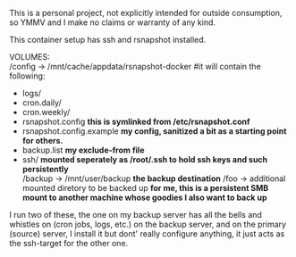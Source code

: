 This is a personal project, not explicitly intended for outside consumption, so YMMV and I make no claims or warranty of any kind.  

This container setup has ssh and rsnapshot installed.

VOLUMES:  
/config -> /mnt/cache/appdata/rsnapshot-docker #it will contain the following:  
  - logs/  
  - cron.daily/  
  - cron.weekly/  
  - rsnapshot.config  **this is symlinked from /etc/rsnapshot.conf**  
  - rsnapshot.config.example **my config, sanitized a bit as a starting point for others.**  
  - backup.list   **my exclude-from file**  
  - ssh/ **mounted seperately as /root/.ssh to hold ssh keys and such persistently**  
/backup -> /mnt/user/backup **the backup destination**
/foo -> additional mounted diretory to be backed up **for me, this is a persistent SMB mount to another machine whose goodies I also want to back up**  

I run two of these, the one on my backup server has all the bells and whistles on (cron jobs, logs, etc.) on the backup server, and on the primary (source) server, I install it but dont' really configure anything, it just acts as the ssh-target for the other one.
